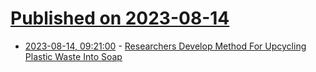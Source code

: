 # [Published on 2023-08-14](index.md)

* [2023-08-14, 09:21:00](https://soylentnews.org/article.pl?sid=23/08/13/0428252&from=rss) - [Researchers Develop Method For Upcycling Plastic Waste Into Soap](https://soylentnews.org/article.pl?sid=23/08/13/0428252&from=rss)
